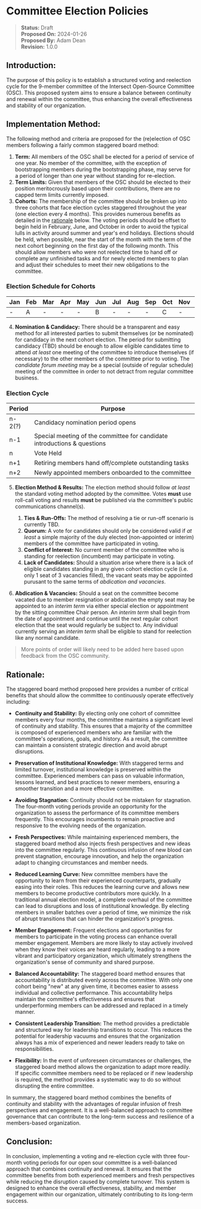 # Committee Election Policies

> **Status:** Draft <br />
> **Proposed On:** 2024-01-26 <br />
> **Proposed By:** Adam Dean <br />
> **Revision:** 1.0.0

## Introduction:

The purpose of this policy is to establish a structured voting and reelection cycle for the 9-member committee of
the Intersect Open-Source Committee (OSC). This proposed system aims to ensure a balance between continuity and renewal
within the committee, thus enhancing the overall effectiveness and stability of our organization.

## Implementation Method:

The following method and criteria are proposed for the (re)election of OSC members following a fairly common staggered
board method:

1. **Term:** All members of the OSC shall be elected for a period of service of one year. No member of the committee,
   with the exception of bootstrapping members during the bootstrapping phase, may serve for a period of longer than
   one year without standing for re-election.
2. **Term Limits:** Given that members of the OSC should be elected to their position meritocrously based upon their
   contributions, there are no capped term limits currently imposed.
3. **Cohorts:** The membership of the committee should be broken up into three cohorts that face election cycles
   staggered throughout the year (one election every 4 months). This provides numerous benefits as detailed in the
   [rationale](#rationale-) below. The voting periods should be offset to begin held in February, June, and October
   in order to avoid the typical lulls in activity around summer and year's end holidays. Elections should be held,
   when possible, near the start of the month with the term of the next cohort beginning on the first day of the
   following month. This should allow members who were not reelected time to hand off or complete any unfinished tasks
   and for newly elected members to plan and adjust their schedules to meet their new obligations to the committee.

### Election Schedule for Cohorts
| Jan | Feb | Mar | Apr | May | Jun | Jul | Aug | Sep | Oct | Nov | Dec |
|-----|-----|-----|-----|-----|-----|-----|-----|-----|-----|-----|-----|
|  -  |  A  |  -  |  -  |  -  |  B  |  -  |  -  |  -  |  C  |  -  |  -  |

4. **Nomination & Candidacy:** There should be a transparent and easy method for all interested parties to submit
   themselves (or be nominated) for candidacy in the next cohort election. The period for submitting candidacy (TBD)
   should be enough to allow eligible candidates time to attend *at least* one meeting of the committee to introduce
   themselves (if necessary) to the other members of the committee prior to voting. The *candidate forum meeting* may
   be a special (outside of regular schedule) meeting of the committee in order to not detract from regular committee
   business.
   
### Election Cycle
| Period | Purpose                                                                  |
|--------|--------------------------------------------------------------------------|
| n-2(?) | Candidacy nomination period opens                                        |
| n-1    | Special meeting of the committee for candidate introductions & questions |
| n      | Vote Held                                                                |
| n+1    | Retiring members hand off/complete outstanding tasks                     |
| n+2    | Newly appointed members onboarded to the committee                       |

5. **Election Method & Results:** The election method should follow *at least* the standard voting method adopted by
   the committee. Votes **must** use roll-call voting and results **must** be published via the committee's public
   communications channel(s).
    1. **Ties & Run-Offs:** The method of resolving a tie or run-off scenario is currently TBD.
    2. **Quorum:** A vote for candidates should only be considered valid if *at least* a simple majority of the duly
       elected (non-appointed or interim) members of the committee have participated in voting.
    3. **Conflict of Interest:** No current member of the committee who is standing for reelection (incumbent) may
       participate in voting.
    4. **Lack of Candidates:** Should a situation arise where there is a lack of eligible candidates standing in any
       given cohort election cycle (i.e. only 1 seat of 3 vacancies filled), the vacant seats may be appointed purusant
       to the same terms of *abdication and vacancies*.

6. **Abdication & Vacancies:** Should a seat on the committee become vacated due to member resignation or abdication
   the empty seat may be appointed to an *interim term* via either special election or appointment by the sitting
   committee Chair person. An *interim term* shall begin from the date of appointment and continue until the next
   regular cohort election that the seat would regularly be subject to. Any individual currently serving an *interim
   term* shall be eligible to stand for reelection like any normal candidate.

 > More points of order will likely need to be added here based upon feedback from the OSC community.

## Rationale:

The staggered board method proposed here provides a number of critical benefits that should allow the committee to
continuously operate effectively including:

* **Continuity and Stability:** By electing only one cohort of committee members every four months, the committee
  maintains a significant level of continuity and stability. This ensures that a majority of the committee is composed
  of experienced members who are familiar with the committee's operations, goals, and history. As a result, the
  committee can maintain a consistent strategic direction and avoid abrupt disruptions.

* **Preservation of Institutional Knowledge:** With staggered terms and limited turnover, institutional knowledge is
  preserved within the committee. Experienced members can pass on valuable information, lessons learned, and best
  practices to newer members, ensuring a smoother transition and a more effective committee.

* **Avoiding Stagnation:** Continuity should not be mistaken for stagnation. The four-month voting periods provide an
opportunity for the organization to assess the performance of its committee members frequently. This encourages
incumbents to remain proactive and responsive to the evolving needs of the organization.

* **Fresh Perspectives:** While maintaining experienced members, the staggered board method also injects fresh perspectives
  and new ideas into the committee regularly. This continuous infusion of new blood can prevent stagnation, encourage
  innovation, and help the organization adapt to changing circumstances and member needs.

* **Reduced Learning Curve:** New committee members have the opportunity to learn from their experienced counterparts,
  gradually easing into their roles. This reduces the learning curve and allows new members to become productive
  contributors more quickly. In a traditional annual election model, a complete overhaul of the committee can
  lead to disruptions and loss of institutional knowledge. By electing members in smaller batches over a period of
  time, we minimize the risk of abrupt transitions that can hinder the organization's progress.

* **Member Engagement:** Frequent elections and opportunities for members to participate in the voting process can
  enhance overall member engagement. Members are more likely to stay actively involved when they know their voices
  are heard regularly, leading to a more vibrant and participatory organization, which ultimately strengthens the
  organization's sense of community and shared purpose.

* **Balanced Accountability:** The staggered board method ensures that accountability is distributed evenly across
  the committee. With only one cohort being "new" at any given time, it becomes easier to assess individual and
  collective performance. This accountability helps maintain the committee's effectiveness and ensures that
  underperforming members can be addressed and replaced in a timely manner.

* **Consistent Leadership Transition:** The method provides a predictable and structured way for leadership
  transitions to occur. This reduces the potential for leadership vacuums and ensures that the organization always
  has a mix of experienced and newer leaders ready to take on responsibilities.

* **Flexibility:** In the event of unforeseen circumstances or challenges, the staggered board method allows the
  organization to adapt more readily. If specific committee members need to be replaced or if new leadership is
  required, the method provides a systematic way to do so without disrupting the entire committee.

In summary, the staggered board method combines the benefits of continuity and stability with the advantages of 
regular infusion of fresh perspectives and engagement. It is a well-balanced approach to committee governance that 
can contribute to the long-term success and resilience of a members-based organization.

## Conclusion:

In conclusion, implementing a voting and re-election cycle with three four-month voting periods for our open sour
committee is a well-balanced approach that combines continuity and renewal. It ensures that the committee benefits 
from both experienced members and fresh perspectives while reducing the disruption caused by complete turnover. This 
system is designed to enhance the overall effectiveness, stability, and member engagement within our organization, 
ultimately contributing to its long-term success.

